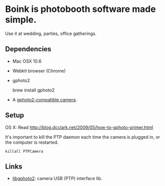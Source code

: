 Boink is photobooth software made simple.
===
Use it at wedding, parties, office gatherings.

Dependencies
---
  - Mac OSX 10.6
  - Webkit browser (Chrome)
  - gphoto2

    brew install gphoto2

  - A [gphoto2-compatible camera](http://www.gphoto.org/proj/libgphoto2/support.php).

Setup
---
OS X: Read http://blog.dcclark.net/2009/05/how-to-gphoto-primer.html

It's important to kill the PTP daemon each time the camera is plugged in, or the computer is restarted.

    killall PTPCamera


Links
---
  - [libgphoto2](http://www.gphoto.org/proj/libgphoto2/): camera USB (PTP) interface lib.
